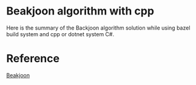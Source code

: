 # Beakjoon algorithm with cpp

Here is the summary of the Backjoon algorithm solution while using bazel build system and cpp or dotnet system C#.


# Reference

[Beakjoon](https://www.acmicpc.net/)